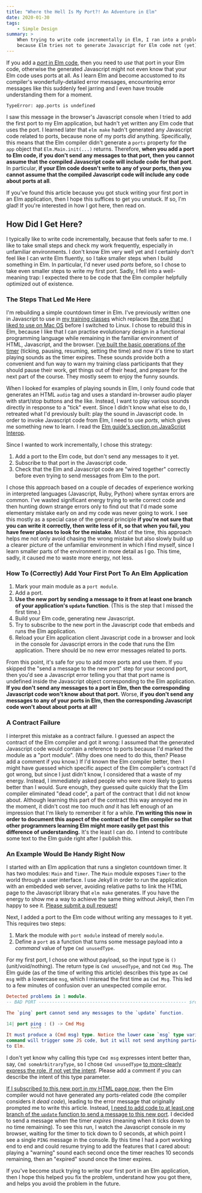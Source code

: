 ```yaml
---
title: "Where the Hell Is My Port?! An Adventure in Elm"
date: 2020-01-30
tags:
    - Simple Design
summary: >
    When trying to write code incrementally in Elm, I ran into a problem
    because Elm tries not to generate Javascript for Elm code not (yet) in use.
---
```


If you add a [_port_ in Elm code](https://guide.elm-lang.org/interop/ports.html), then you need to _use_ that port in your Elm code, otherwise the generated Javascript might not even know that your Elm code uses ports at all. As I learn Elm and become accustomed to its compiler's wonderfully-detailed error messages, encountering error messages like this suddenly feel jarring and I even have trouble understanding them for a moment.

```
TypeError: app.ports is undefined
```

I saw this message in the browser's Javascript console when I tried to add the first port to my Elm application, but hadn't yet written any Elm code that uses the port. I learned later that `elm make` hadn't generated any Javascript code related to ports, because none of my ports _did_ anything. Specifically, this means that the Elm compiler didn't generate a `ports` property for the `app` object that `Elm.Main.init(...)` returns. Therefore, **when you add a port to Elm code, if you don't send any messages to that port, then you cannot assume that the compiled Javascript code will include code for that port**. In particular, **if your Elm code doesn't write to any of your ports, then you cannot assume that the compiled Javascript code will include any code about ports at all**.

If you've found this article because you got stuck writing your first port in an Elm application, then I hope this suffices to get you unstuck. If so, I'm glad! If you're interested in how I got here, then read on.

## How Did I Get Here?

I typically like to write code incrementally, because that feels safer to me. I like to take small steps and check my work frequently, especially in unfamiliar environments. I don't know Elm very well yet and I certainly don't feel like I can write Elm fluently, so I take smaller steps when I build something in Elm. In particular, I'd never used _ports_ before, so I chose to take even smaller steps to write my first port. Sadly, I fell into a well-meaning trap: I expected there to be code that the Elm compiler helpfully optimized out of existence.

### The Steps That Led Me Here

I'm rebuilding a simple countdown timer in Elm. I've previously written one in Javascript to use in [my training classes](https://training.jbrains.ca) which replaces [the one that I liked to use on Mac OS](https://apps.apple.com/us/app/howler-pro/id434985132) before I switched to Linux. I chose to rebuild this in Elm, because I like that I can practise evolutionary design in a functional programming language while remaining in the familiar environment of HTML, Javascript, and the browser. [I've built the basic operations of the timer](https://github.com/jbrains/countdown-timer-elm/tree/0c3e6a3615dd5c4ff1bd6dc287fb8001e964bac2) (ticking, pausing, resuming, setting the time) and now it's time to start playing sounds as the timer expires. These sounds provide both a convenient and fun way to warn my training class participants that they should pause their work, get things out of their head, and prepare for the next part of the course. They mostly seem to enjoy the funny sounds.

When I looked for examples of playing sounds in Elm, I only found code that generates an HTML `audio` tag and uses a standard in-browser audio player with start/stop buttons and the like. Instead, I want to play various sounds directly in response to a "tick" event. Since I didn't know what else to do, I retreated what I'd previously built: play the sound in Javascript code. In order to invoke Javascript code from Elm, I need to use _ports_, which gives me something new to learn. I read the [Elm guide's section on JavaScript Interop](https://guide.elm-lang.org/interop/).

Since I wanted to work incrementally, I chose this strategy:

1. Add a port to the Elm code, but don't send any messages to it yet.
2. Subscribe to that port in the Javascript code.
3. Check that the Elm and Javascript code are "wired together" correctly before even trying to send messages from Elm to the port.

I chose this approach based on a couple of decades of experience working in interpreted languages (Javascript, Ruby, Python) where syntax errors are common. I've wasted significant energy trying to write correct code and then hunting down strange errors only to find out that I'd made some elementary mistake early on and my code was never going to work. I see this mostly as a special case of the general principle **if you're not sure that you can write it correctly, then write less of it, so that when you fail, you have fewer places to look for the mistake**.  Most of the time, this approach helps me not only avoid chasing the wrong mistake but also slowly build up a clearer picture of the unfamiliar environment in which I find myself, since I learn smaller parts of the environment in more detail as I go. This time, sadly, it caused me to waste more energy, not less.

### How To (Correctly) Add Your First Port To An Elm Application

1. Mark your main module as a `port module`.
2. Add a port.
3. **Use the new port by sending a message to it from at least one branch of your application's `update` function**. (This is the step that I missed the first time.)
4. Build your Elm code, generating new Javascript.
5. Try to subscribe to the new port in the Javascript code that embeds and runs the Elm application.
6. Reload your Elm application client Javascript code in a browser and look in the console for Javascript errors in the code that runs the Elm application. There should be no new error messages related to ports.

From this point, it's safe for you to add more ports and use them. If you skipped the "send a message to the new port" step for your second port, then you'd see a Javascript error telling you that that port name is undefined inside the Javascript object corresponding to the Elm application. **If you don't send any messages to a port in Elm, then the corresponding Javascript code won't know about that port.** Worse, **if you don't send any messages to any of your ports in Elm, then the corresponding Javascript code won't about about ports at all!**

### A Contract Failure

I interpret this mistake as a contract failure. I guessed an aspect the contract of the Elm compiler and got it wrong: I assumed that the generated Javascript code would contain a reference to ports because I'd marked the module as a "port module". (Why does one need to do this, then? Please add a comment if you know.) If I'd known the Elm compiler better, then I might have guessed which specific aspect of the Elm compiler's contract I'd got wrong, but since I just didn't know, I considered that a waste of my energy. Instead, I immediately asked people who were more likely to guess better than I would. Sure enough, they guessed quite quickly that the Elm compiler eliminated "dead code", a part of the contract that I did not know about. Although learning this part of the contract this way annoyed me in the moment, it didn't cost me too much _and_ it has left enough of an  impression that I'm likely to remember it for a while. **I'm writing this now in order to document this aspect of the contract of the Elm compiler so that other programmers learning Elm might more easily get past this difference of understanding.** It's the least I can do. I intend to contribute some text to the Elm guide right after I publish this.

### An Example Would Be Handy Right Now

I started with an Elm application that runs a singleton countdown timer. It has two modules: `Main` and `Timer`. The `Main` module exposes `Timer` to the world through a user interface. I use Jekyll in order to run the application with an embedded web server, avoiding relative paths to link the HTML page to the Javascript library that `elm make` generates. If you have the energy to show me a way to achieve the same thing without Jekyll, then I'm happy to see it. [Please submit a pull request!](https://github.com/jbrains/countdown-timer-elm/pulls)

Next, I added a port to the Elm code without writing any messages to it yet. This requires two steps:

1. Mark the module with `port module` instead of merely `module`.
2. Define a `port` as a function that turns some message payload into a _command_ value of type `Cmd unusedType`.

For my first port, I chose one without payload, so the input type is `()` (unit/void/nothing). The return type is `Cmd unusedType`, and not `Cmd Msg`. The Elm guide (as of the time of writing this article) describes this type as `Cmd msg` with a lowercase `msg`, which I misread the first time as `Cmd Msg`. This led to a few minutes of confusion over an unexpected compile error.

```elm
Detected problems in 1 module.
-- BAD PORT ------------------------------------------------------- src/Main.elm

The `ping` port cannot send any messages to the `update` function.

14| port ping : () -> Cmd Msg
         ^^^^
It must produce a (Cmd msg) type. Notice the lower case `msg` type variable. The
command will trigger some JS code, but it will not send anything particular back
to Elm.
```

I don't yet know why calling this type `Cmd msg` expresses intent better than, say, `Cmd someArbitraryType`, so I chose `Cmd unusedType` [to more-clearly express the role, if not yet the intent](https://blog.jbrains.ca/permalink/becoming-an-accomplished-software-designer). Please add a comment if you can describe the intent of this type parameter.

[If I subscribed to this new port in my HTML page _now_](https://github.com/jbrains/countdown-timer-elm/tree/failure-when-adding-a-port), then the Elm compiler would not have generated any ports-related code (the compiler considers it _dead code_), leading to the error message that originally prompted me to write this article. Instead, [I need to add code to at least one branch of the `update` function to send a message to this new port](https://github.com/jbrains/countdown-timer-elm/blob/try-adding-a-simple-port/elm/src/Main.elm#L73-L83). I decided to send a message when the timer _expires_ (meaning when it ticks down to no time remaining). To see this run, I watch the Javascript console in my browser, waiting for the timer to tick down to 0 seconds, at which point I see a single `PING` message in the console. By this time I had a port working end to end and could resume trying to add the features that I cared about: playing a "warning" sound each second once the timer reaches 10 seconds remaining, then an "expired" sound once the timer expires.

If you've become stuck trying to write your first port in an Elm application, then I hope this helped you fix the problem, understand how you got there, and helps you avoid the problem in the future.

